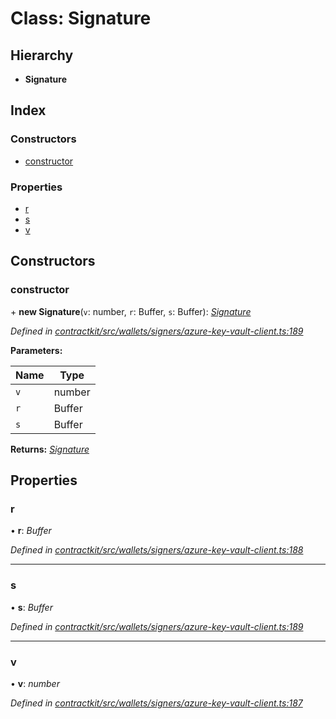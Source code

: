 # Class: Signature

## Hierarchy

* **Signature**

## Index

### Constructors

* [constructor](_wallets_signers_azure_key_vault_client_.signature.md#constructor)

### Properties

* [r](_wallets_signers_azure_key_vault_client_.signature.md#r)
* [s](_wallets_signers_azure_key_vault_client_.signature.md#s)
* [v](_wallets_signers_azure_key_vault_client_.signature.md#v)

## Constructors

###  constructor

\+ **new Signature**(`v`: number, `r`: Buffer, `s`: Buffer): *[Signature](_wallets_signers_azure_key_vault_client_.signature.md)*

*Defined in [contractkit/src/wallets/signers/azure-key-vault-client.ts:189](https://github.com/celo-org/celo-monorepo/blob/master/packages/contractkit/src/wallets/signers/azure-key-vault-client.ts#L189)*

**Parameters:**

Name | Type |
------ | ------ |
`v` | number |
`r` | Buffer |
`s` | Buffer |

**Returns:** *[Signature](_wallets_signers_azure_key_vault_client_.signature.md)*

## Properties

###  r

• **r**: *Buffer*

*Defined in [contractkit/src/wallets/signers/azure-key-vault-client.ts:188](https://github.com/celo-org/celo-monorepo/blob/master/packages/contractkit/src/wallets/signers/azure-key-vault-client.ts#L188)*

___

###  s

• **s**: *Buffer*

*Defined in [contractkit/src/wallets/signers/azure-key-vault-client.ts:189](https://github.com/celo-org/celo-monorepo/blob/master/packages/contractkit/src/wallets/signers/azure-key-vault-client.ts#L189)*

___

###  v

• **v**: *number*

*Defined in [contractkit/src/wallets/signers/azure-key-vault-client.ts:187](https://github.com/celo-org/celo-monorepo/blob/master/packages/contractkit/src/wallets/signers/azure-key-vault-client.ts#L187)*
